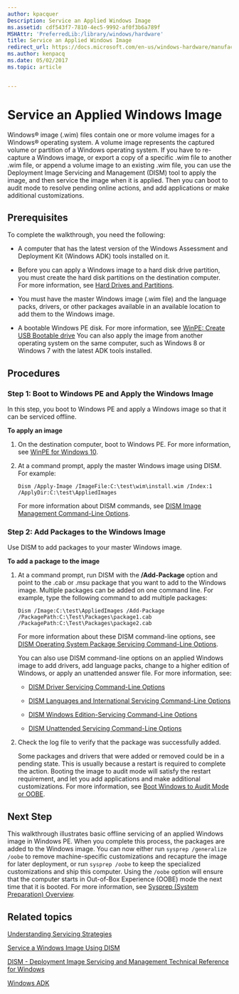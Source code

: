 ```yaml
---
author: kpacquer
Description: Service an Applied Windows Image
ms.assetid: cdf543f7-7810-4ec5-9992-af0f3b6a789f
MSHAttr: 'PreferredLib:/library/windows/hardware'
title: Service an Applied Windows Image
redirect_url: https://docs.microsoft.com/en-us/windows-hardware/manufacture/desktop/mount-and-modify-a-windows-image-using-dism
ms.author: kenpacq
ms.date: 05/02/2017
ms.topic: article


---
```


# Service an Applied Windows Image


Windows® image (.wim) files contain one or more volume images for a Windows® operating system. A volume image represents the captured volume or partition of a Windows operating system. If you have to re-capture a Windows image, or export a copy of a specific .wim file to another .wim file, or append a volume image to an existing .wim file, you can use the Deployment Image Servicing and Management (DISM) tool to apply the image, and then service the image when it is applied. Then you can boot to audit mode to resolve pending online actions, and add applications or make additional customizations.

## <span id="Prerequisites"></span><span id="prerequisites"></span><span id="PREREQUISITES"></span>Prerequisites


To complete the walkthrough, you need the following:

-   A computer that has the latest version of the Windows Assessment and Deployment Kit (Windows ADK) tools installed on it.

-   Before you can apply a Windows image to a hard disk drive partition, you must create the hard disk partitions on the destination computer. For more information, see [Hard Drives and Partitions](hard-drives-and-partitions.md).

-   You must have the master Windows image (.wim file) and the language packs, drivers, or other packages available in an available location to add them to the Windows image.

-   A bootable Windows PE disk. For more information, see [WinPE: Create USB Bootable drive](winpe-create-usb-bootable-drive.md) You can also apply the image from another operating system on the same computer, such as Windows 8 or Windows 7 with the latest ADK tools installed.

## <span id="Procedures"></span><span id="procedures"></span><span id="PROCEDURES"></span>Procedures


### <span id="Step_1__Boot_to_Windows_PE_and_Apply_the_Windows_Image"></span><span id="step_1__boot_to_windows_pe_and_apply_the_windows_image"></span><span id="STEP_1__BOOT_TO_WINDOWS_PE_AND_APPLY_THE_WINDOWS_IMAGE"></span>Step 1: Boot to Windows PE and Apply the Windows Image

In this step, you boot to Windows PE and apply a Windows image so that it can be serviced offline.

**To apply an image**

1.  On the destination computer, boot to Windows PE. For more information, see [WinPE for Windows 10](winpe-intro.md).

2.  At a command prompt, apply the master Windows image using DISM. For example:

    ```
    Dism /Apply-Image /ImageFile:C:\test\wim\install.wim /Index:1 /ApplyDir:C:\test\AppliedImages
    ```

    For more information about DISM commands, see [DISM Image Management Command-Line Options](dism-image-management-command-line-options-s14.md).

### <span id="Step_2__Add_Packages_to_the_Windows_Image"></span><span id="step_2__add_packages_to_the_windows_image"></span><span id="STEP_2__ADD_PACKAGES_TO_THE_WINDOWS_IMAGE"></span>Step 2: Add Packages to the Windows Image

Use DISM to add packages to your master Windows image.

**To add a package to the image**

1.  At a command prompt, run DISM with the **/Add-Package** option and point to the .cab or .msu package that you want to add to the Windows image. Multiple packages can be added on one command line. For example, type the following command to add multiple packages:

    ```
    Dism /Image:C:\test\AppliedImages /Add-Package /PackagePath:C:\Test\Packages\package1.cab /PackagePath:C:\Test\Packages\package2.cab 
    ```

    For more information about these DISM command-line options, see [DISM Operating System Package Servicing Command-Line Options](dism-operating-system-package-servicing-command-line-options.md).

    You can also use DISM command-line options on an applied Windows image to add drivers, add language packs, change to a higher edition of Windows, or apply an unattended answer file. For more information, see:

    -   [DISM Driver Servicing Command-Line Options](dism-driver-servicing-command-line-options-s14.md)

    -   [DISM Languages and International Servicing Command-Line Options](dism-languages-and-international-servicing-command-line-options.md)

    -   [DISM Windows Edition-Servicing Command-Line Options](dism-windows-edition-servicing-command-line-options.md)

    -   [DISM Unattended Servicing Command-Line Options](dism-unattended-servicing-command-line-options.md)

2.  Check the log file to verify that the package was successfully added.

    Some packages and drivers that were added or removed could be in a pending state. This is usually because a restart is required to complete the action. Booting the image to audit mode will satisfy the restart requirement, and let you add applications and make additional customizations. For more information, see [Boot Windows to Audit Mode or OOBE](boot-windows-to-audit-mode-or-oobe.md).

## <span id="Next_Step"></span><span id="next_step"></span><span id="NEXT_STEP"></span>Next Step


This walkthrough illustrates basic offline servicing of an applied Windows image in Windows PE. When you complete this process, the packages are added to the Windows image. You can now either run `sysprep /generalize /oobe` to remove machine-specific customizations and recapture the image for later deployment, or run `sysprep /oobe` to keep the specialized customizations and ship this computer. Using the `/oobe` option will ensure that the computer starts in Out-of-Box Experience (OOBE) mode the next time that it is booted. For more information, see [Sysprep (System Preparation) Overview](sysprep--system-preparation--overview.md).

## <span id="related_topics"></span>Related topics


[Understanding Servicing Strategies](understanding-servicing-strategies.md)

[Service a Windows Image Using DISM](service-a-windows-image-using-dism.md)

[DISM - Deployment Image Servicing and Management Technical Reference for Windows](dism---deployment-image-servicing-and-management-technical-reference-for-windows.md)

[Windows ADK](http://go.microsoft.com/fwlink/p/?linkid=526803)

 

 






